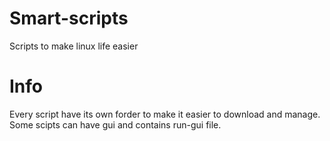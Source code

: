 # Smart-scripts
Scripts to make linux life easier


# Info
Every script have its own forder to make it easier to download and manage.
Some scipts can have gui and contains run-gui file.

